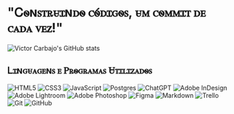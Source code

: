 <h1>"Ꮯꮻɴꮪꭲꭱꮜꮖɴꭰꮻ ꮯꮻ́ꭰꮖꮐꮻꮪ, ꮜꮇ ꮯꮻꮇꮇꮖꭲ ꭰꭼ ꮯꭺꭰꭺ ꮩꭼꮓ!"</h1>

![Victor Carbajo's GitHub stats](https://github-readme-stats.vercel.app/api?username=victor-carbajo&theme=maroongold&show_icons=true&locale=pt-br)

<h2>Ꮮꮖɴꮐꮜꭺꮐꭼɴꮪ ꭼ Ꮲꭱꮻꮐꭱꭺꮇꭺꮪ Ꮜꭲꮖꮮꮖꮓꭺꭰꮻꮪ</h2>

![HTML5](https://img.shields.io/badge/html5-%23E34F26.svg?style=for-the-badge&logo=html5&logoColor=white) ![CSS3](https://img.shields.io/badge/css3-%231572B6.svg?style=for-the-badge&logo=css3&logoColor=white) ![JavaScript](https://img.shields.io/badge/javascript-%23323330.svg?style=for-the-badge&logo=javascript&logoColor=%23F7DF1E) ![Postgres](https://img.shields.io/badge/postgres-%23316192.svg?style=for-the-badge&logo=postgresql&logoColor=white) ![ChatGPT](https://img.shields.io/badge/chatGPT-74aa9c?style=for-the-badge&logo=openai&logoColor=white) ![Adobe InDesign](https://img.shields.io/badge/Adobe%20InDesign-49021F?style=for-the-badge&logo=adobeindesign&logoColor=white) ![Adobe Lightroom](https://img.shields.io/badge/Adobe%20Lightroom-31A8FF.svg?style=for-the-badge&logo=Adobe%20Lightroom&logoColor=white) ![Adobe Photoshop](https://img.shields.io/badge/adobe%20photoshop-%2331A8FF.svg?style=for-the-badge&logo=adobe%20photoshop&logoColor=white) ![Figma](https://img.shields.io/badge/figma-%23F24E1E.svg?style=for-the-badge&logo=figma&logoColor=white) ![Markdown](https://img.shields.io/badge/markdown-%23000000.svg?style=for-the-badge&logo=markdown&logoColor=white) ![Trello](https://img.shields.io/badge/Trello-%23026AA7.svg?style=for-the-badge&logo=Trello&logoColor=white) ![Git](https://img.shields.io/badge/git-%23F05033.svg?style=for-the-badge&logo=git&logoColor=white) ![GitHub](https://img.shields.io/badge/github-%23121011.svg?style=for-the-badge&logo=github&logoColor=white)
